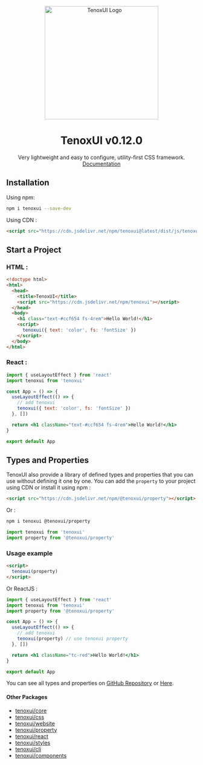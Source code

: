 <p align="center">
  <a href="https://tenoxui.web.app/">
    <img src="https://tenoxui.web.app/img/tenoxui.svg" alt="TenoxUI Logo" width='300' height='300'
 >
  </a>
</p>
<h1 align="center">TenoxUI v0.12.0</h1>
<p align="center">
  Very lightweight and easy to configure, utility-first CSS framework.
  <br>
  <a href="https://tenoxui.web.app/docs/start">Documentation</a>
</p>

## Installation

Using npm:

```bash
npm i tenoxui --save-dev
```

Using CDN :

```html
<script src="https://cdn.jsdelivr.net/npm/tenoxui@latest/dist/js/tenoxui.min.js"></script>
```

## Start a Project

### HTML :

```html
<!doctype html>
<html>
  <head>
    <title>TenoxUI</title>
    <script src="https://cdn.jsdelivr.net/npm/tenoxui"></script>
  </head>
  <body>
    <h1 class="text-#ccf654 fs-4rem">Hello World!</h1>
    <script>
      tenoxui({ text: 'color', fs: 'fontSize' })
    </script>
  </body>
</html>
```

### React :

```jsx
import { useLayoutEffect } from 'react'
import tenoxui from 'tenoxui'

const App = () => {
  useLayoutEffect(() => {
    // add tenoxui
    tenoxui({ text: 'color', fs: 'fontSize' })
  }, [])

  return <h1 className="text-#ccf654 fs-4rem">Hello World!</h1>
}

export default App
```

## Types and Properties

TenoxUI also provide a library of defined types and properties that you can use without defining it one by one. You can add the `property` to your project using CDN or install it using npm :

```html
<script src="https://cdn.jsdelivr.net/npm/@tenoxui/property"></script>
```

Or :

```sh
npm i tenoxui @tenoxui/property
```

```jsx
import tenoxui from 'tenoxui'
import property from '@tenoxui/property'
```

### Usage example

```html
<script>
  tenoxui(property)
</script>
```

Or ReactJS :

```jsx
import { useLayoutEffect } from 'react'
import tenoxui from 'tenoxui'
import property from '@tenoxui/property'

const App = () => {
  useLayoutEffect(() => {
    // add tenoxui
    tenoxui(property) // use tenoxui property
  }, [])

  return <h1 className="tc-red">Hello World!</h1>
}

export default App
```

You can see all types and properties on [GitHub Repository](https://github.com/tenoxui/property) or [Here](https://tenoxui.github.io/property).

#### Other Packages

- [tenoxui/core](https://github.com/tenoxui/core)
- [tenoxui/css](https://github.com/tenoxui/css)
- [tenoxui/website](https://github.com/tenoxui/website)
- [tenoxui/property](https://github.com/tenoxui/property)
- [tenoxui/react](https://github.com/tenoxui/react)
- [tenoxui/styles](https://github.com/tenoxui/styles)
- [tenoxui/cli](https://github.com/tenoxui/cli)
- [tenoxui/components](https://github.com/tenoxui/components)
